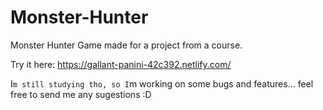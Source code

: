 # Monster-Hunter
Monster Hunter Game made for a project from a course.

Try it here: https://gallant-panini-42c392.netlify.com/

I`m still studying tho, so I`m working on some bugs and features... feel free to send me any sugestions :D
